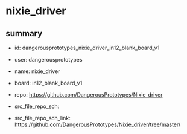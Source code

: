 # nixie_driver
 
## summary 
* id: dangerousprototypes_nixie_driver_in12_blank_board_v1
* user: dangerousprototypes
* name: nixie_driver
* board: in12_blank_board_v1
* repo: https://github.com/DangerousPrototypes/Nixie_driver



* src_file_repo_sch: 
* src_file_repo_sch_link: https://github.com/DangerousPrototypes/Nixie_driver/tree/master/






